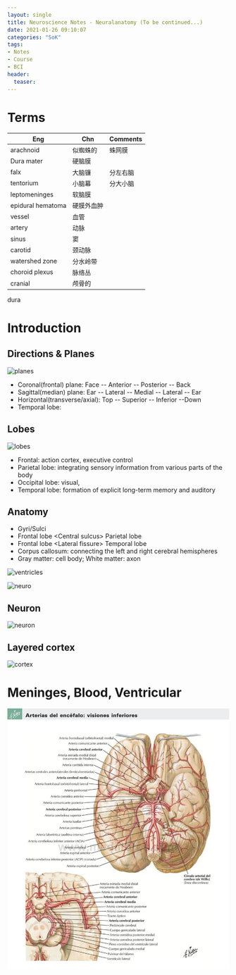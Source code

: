 ```yaml
---
layout: single
title: Neuroscience Notes - Neuralanatomy (To be continued...)
date: 2021-01-26 09:10:07
categories: "SoK"
tags:
- Notes
- Course
- BCI
header:
  teaser: 
---
```


# Terms

| Eng               | Chn        | Comments |
| ----------------- | ---------- | -------- |
| arachnoid         | 似蜘蛛的   | 蛛网膜   |
| Dura mater        | 硬脑膜     |          |
| falx              | 大脑镰     | 分左右脑 |
| tentorium         | 小脑幕     | 分大小脑 |
| leptomeninges     | 软脑膜     |          |
| epidural hematoma | 硬膜外血肿 |          |
| vessel            | 血管       |          |
| artery            | 动脉       |          |
| sinus             | 窦         |          |
| carotid           | 颈动脉     |          |
| watershed zone    | 分水岭带   |          |
| choroid plexus    | 脉络丛     |          |
| cranial           | 颅骨的     |          |

dura

# Introduction

## Directions & Planes

![planes](https://slideplayer.com/slide/10329853/35/images/3/Superior+%28Cranial%29+Sagittal.+Anterior.+%28Ventral%29+Posterior.+%28Dorsal%29+%28Transverse%2C+tranaxial%29+%28Coronal%29.jpg)

- Coronal(frontal) plane: Face -- Anterior -- Posterior -- Back
- Sagittal(median) plane: Ear -- Lateral -- Medial -- Lateral -- Ear
- Horizontal(transverse/axial): Top -- Superior -- Inferior --Down
- Temporal lobe: 

## Lobes

![lobes](https://upload.wikimedia.org/wikipedia/commons/4/46/LobesCaptsLateral.png)

- Frontal: action cortex, executive control
- Parietal lobe: integrating sensory information from various parts of the body
- Occipital lobe: visual, 
- Temporal lobe: formation of explicit long-term memory and auditory

## Anatomy

- Gyri/Sulci
- Frontal lobe \<Central sulcus\> Parietal lobe
- Frontal lobe \<Lateral fissure\> Temporal lobe
- Corpus callosum: connecting the left and right cerebral hemispheres
- Gray matter: cell body; White matter: axon

![ventricles](https://www.thoughtco.com/thmb/fSE2bdjO-SbJrDa2_L31BdbDeUY=/1333x1000/smart/filters:no_upscale()/brain_ventricles-56d0ccd03df78cfb37b876dc.jpg)

![neuro](https://cdn-prod.medicalnewstoday.com/content/images/articles/313/313295/hippocampus.jpg)

## Neuron

![neuron](https://qbi.uq.edu.au/files/24323/Axon-neuron-brain-QBI.jpg)

## Layered cortex

![cortex](https://static.wixstatic.com/media/fd1ea6_f0dea2ba33d04814ac80fff9349e0328~mv2_d_2388_1784_s_2.png)


# Meninges, Blood, Ventricular

![blod](/assets/images/Neuro/blod.jpg)

